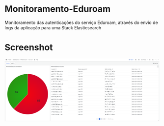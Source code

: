 # Monitoramento-Eduroam
Monitoramento das autenticações do serviço Eduroam, através do envio de logs da aplicação para uma Stack Elasticsearch

# Screenshot
![default_screenshot](resources/img/Dashboard_Grafana.png)

